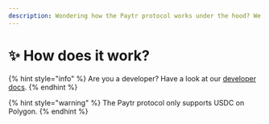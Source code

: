 ```yaml
---
description: Wondering how the Paytr protocol works under the hood? We got you covered!
---
```


# ✨ How does it work?

{% hint style="info" %}
Are you a developer? Have a look at our [developer docs](../developer-docs.md).
{% endhint %}

{% hint style="warning" %}
The Paytr protocol only supports USDC on Polygon.
{% endhint %}

###
